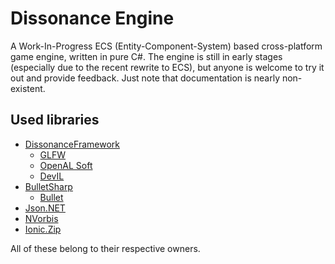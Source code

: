# Dissonance Engine
A Work-In-Progress ECS (Entity-Component-System) based cross-platform game engine, written in pure C#.
The engine is still in early stages (especially due to the recent rewrite to ECS), but anyone is welcome to try it out and provide feedback.
Just note that documentation is nearly non-existent.


## Used libraries
* [DissonanceFramework](https://github.com/Mirsario/DissonanceFramework)
  * [GLFW](https://www.glfw.org/)
  * [OpenAL Soft](https://github.com/kcat/openal-soft)
  * [DevIL](http://openil.sourceforge.net/)
* [BulletSharp](https://github.com/AndresTraks/BulletSharpPInvoke)
  * [Bullet](https://pybullet.org)
* [Json.NET](https://www.newtonsoft.com/json)
* [NVorbis](https://github.com/NVorbis/NVorbis)
* [Ionic.Zip](https://www.nuget.org/packages/Ionic.Zip/)

All of these belong to their respective owners.
